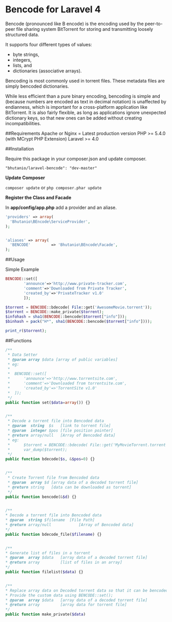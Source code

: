 Bencode for Laravel 4
===============
Bencode (pronounced like B encode) is the encoding used by the peer-to-peer file sharing system BitTorrent for storing and transmitting loosely structured data.

It supports four different types of values:
* byte strings,
* integers,
* lists, and
* dictionaries (associative arrays).

Bencoding is most commonly used in torrent files. These metadata files are simply bencoded dictionaries.

While less efficient than a pure binary encoding, bencoding is simple and (because numbers are encoded as text in decimal notation) is unaffected by endianness, which is important for a cross-platform application like BitTorrent. It is also fairly flexible, as long as applications ignore unexpected dictionary keys, so that new ones can be added without creating incompatibilities.

##Requirements
	Apache or Nginx = Latest production version
	PHP >= 5.4.0 (with MCrypt PHP Extension)
	Laravel >= 4.0

##Installation

Require this package in your composer.json and update composer.

```
"bhutanio/laravel-bencode": "dev-master"
```

__Update Composer__

```composer update``` or ```php composer.phar update```

__Register the Class and Facade__

In __app/config/app.php__ add a provider and an aliase.
```php
'providers' => array(
  'Bhutanio\BEncode\ServiceProvider',
);


'aliases' => array(
  'BENCODE'         => 'Bhutanio\BEncode\Facade',
);

```

##Usage

Simple Example


```php
BENCODE::set([
		'announce'=>'http://www.private-tracker.com',
		'comment'=>'Downloaded from Private Tracker',
		'created_by'=>'PrivateTracker v1.0'
		]);

$torrent = BENCODE::bdecode( File::get('AwesomeMovie.torrent'));
$torrent = BENCODE::make_private($torrent);
$infohash = sha1(BENCODE::bencode($torrent["info"]));
$binhash = pack("H*", sha1(BENCODE::bencode($torrent["info"])));

print_r($torrent);

```

##Functions

```php
/**
 * Data Setter
 * @param array $data [array of public variables]
 * eg:
 * 
 * 	BENCODE::set([
 *		'announce'=>'http://www.torrentsite.com',
 *		'comment'=>'Downloaded from torrentsite.com',
 *		'created_by'=>'TorrentSite v1.0'
 *	]);
 */
public function set($data=array()) {}


/**
 * Decode a torrent file into Bencoded data
 * @param  string  $s 	[link to torrent file]
 * @param  integer $pos [file position pointer]
 * @return array/null 	[Array of Bencoded data]
 * eg:
 * 		$torrent = BENCODE::bdecode( File::get('MyMovieTorrent.torrent'));
 *  	var_dump($torrent);
 */
public function bdecode($s, &$pos=0) {}


/**
 * Create Torrent file from Bencoded data
 * @param  array $d [array data of a decoded torrent file]
 * @return string 	[data can be downloaded as torrent]
 */
public function bencode(&$d) {}


/**
* Decode a torrent file into Bencoded data
* @param  string $filename 	[File Path]
* @return array/null 			[Array of Bencoded data]
*/
public function bdecode_file($filename) {}


/**
* Generate list of files in a torrent
* @param  array $data 	[array data of a decoded torrent file]
* @return array 		[list of files in an array]
*/
public function filelist($data) {}


/**
* Replace array data on Decoded torrent data so that it can be bencoded into a private torrent file.
* Provide the custom data using BENCODE::set();
* @param  array $data 	[array data of a decoded torrent file]
* @return array 		[array data for torrent file]
*/
public function make_private($data)

